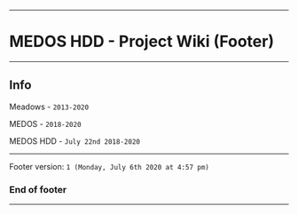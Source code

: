 
***

# MEDOS HDD - Project Wiki (Footer)

***

## Info

Meadows - `2013-2020`

MEDOS - `2018-2020`

MEDOS HDD - `July 22nd 2018-2020`

***

Footer version: `1 (Monday, July 6th 2020 at 4:57 pm)`

### End of footer

***
